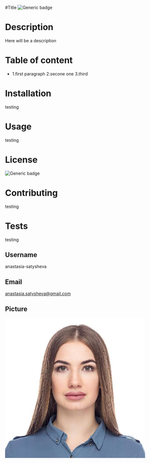 #Title
![Generic badge](https://img.shields.io/badge/Build-Passing-Red.svg) 
# Description  
Here will be a description
# Table of content 
* 1.first paragraph 2.secone one 3.third
# Installation 
testing
# Usage  
testing
# License 
![Generic badge](https://img.shields.io/badge/License-testing-orange.svg) 
# Contributing 
testing
# Tests 
testing
## Username 
anastasia-satysheva
## Email 
anastasia.satysheva@gmail.com
## Picture 
![alt text](picture.png)